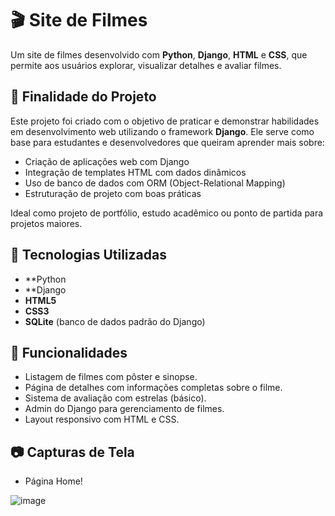 # 🎬 Site de Filmes

Um site de filmes desenvolvido com **Python**, **Django**, **HTML** e **CSS**, que permite aos usuários explorar, visualizar detalhes e avaliar filmes.

## 🎯 Finalidade do Projeto

Este projeto foi criado com o objetivo de praticar e demonstrar habilidades em desenvolvimento web utilizando o framework **Django**. Ele serve como base para estudantes e desenvolvedores que queiram aprender mais sobre:

- Criação de aplicações web com Django
- Integração de templates HTML com dados dinâmicos
- Uso de banco de dados com ORM (Object-Relational Mapping)
- Estruturação de projeto com boas práticas

Ideal como projeto de portfólio, estudo acadêmico ou ponto de partida para projetos maiores.

## 🚀 Tecnologias Utilizadas

- **Python 
- **Django 
- **HTML5**
- **CSS3**
- **SQLite** (banco de dados padrão do Django)

## 📌 Funcionalidades

- Listagem de filmes com pôster e sinopse.
- Página de detalhes com informações completas sobre o filme.
- Sistema de avaliação com estrelas (básico).
- Admin do Django para gerenciamento de filmes.
- Layout responsivo com HTML e CSS.

## 📷 Capturas de Tela
- Página Home!

  
![image](https://github.com/user-attachments/assets/98cb6d0b-045b-4812-a6f9-06e62ccb97d2)



